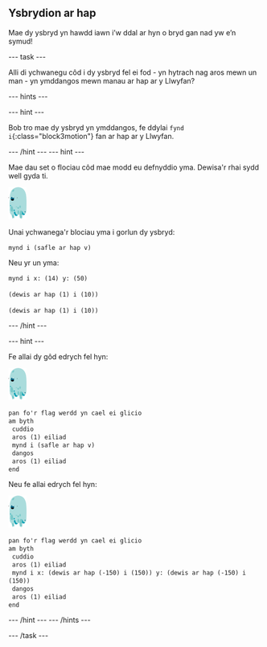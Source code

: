 ## Ysbrydion ar hap

Mae dy ysbryd yn hawdd iawn i’w ddal ar hyn o bryd gan nad yw e’n symud!

--- task ---

Alli di ychwanegu côd i dy ysbryd fel ei fod - yn hytrach nag aros mewn un man - yn ymddangos mewn manau ar hap ar y Llwyfan?

--- hints ---


--- hint ---

Bob tro mae dy ysbryd yn ymddangos, fe ddylai `fynd i`{:class="block3motion"} fan ar hap ar y Llwyfan.

--- /hint --- --- hint ---

Mae dau set o flociau côd mae modd eu defnyddio yma. Dewisa'r rhai sydd well gyda ti.

![corlun-ysbryd](images/ghost-sprite.png)

Unai ychwanega'r blociau yma i gorlun dy ysbryd:

```blocks3
mynd i (safle ar hap v)
```

Neu yr un yma:

```blocks3
mynd i x: (14) y: (50)

(dewis ar hap (1) i (10))

(dewis ar hap (1) i (10))
```

--- /hint ---

--- hint ---

Fe allai dy gôd edrych fel hyn:

![corlun-ysbryd](images/ghost-sprite.png)

```blocks3
pan fo'r flag werdd yn cael ei glicio
am byth 
 cuddio
 aros (1) eiliad
 mynd i (safle ar hap v)
 dangos
 aros (1) eiliad
end
```

Neu fe allai edrych fel hyn:

![corlun-ysbryd](images/ghost-sprite.png)

```blocks3
pan fo'r flag werdd yn cael ei glicio
am byth 
 cuddio
 aros (1) eiliad
 mynd i x: (dewis ar hap (-150) i (150)) y: (dewis ar hap (-150) i (150))
 dangos
 aros (1) eiliad
end
```

--- /hint --- --- /hints ---

--- /task ---